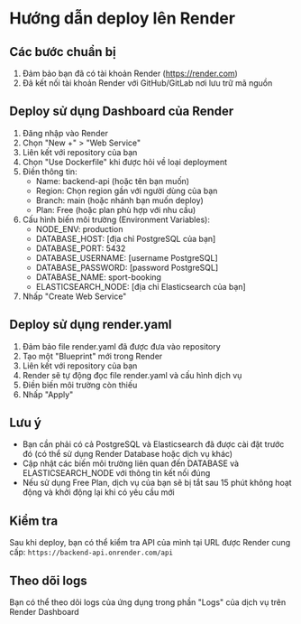 # Hướng dẫn deploy lên Render

## Các bước chuẩn bị

1. Đảm bảo bạn đã có tài khoản Render (https://render.com)
2. Đã kết nối tài khoản Render với GitHub/GitLab nơi lưu trữ mã nguồn

## Deploy sử dụng Dashboard của Render

1. Đăng nhập vào Render
2. Chọn "New +" > "Web Service"
3. Liên kết với repository của bạn
4. Chọn "Use Dockerfile" khi được hỏi về loại deployment
5. Điền thông tin:
   - Name: backend-api (hoặc tên bạn muốn)
   - Region: Chọn region gần với người dùng của bạn
   - Branch: main (hoặc nhánh bạn muốn deploy)
   - Plan: Free (hoặc plan phù hợp với nhu cầu)
6. Cấu hình biến môi trường (Environment Variables):
   - NODE_ENV: production
   - DATABASE_HOST: [địa chỉ PostgreSQL của bạn]
   - DATABASE_PORT: 5432
   - DATABASE_USERNAME: [username PostgreSQL]
   - DATABASE_PASSWORD: [password PostgreSQL]
   - DATABASE_NAME: sport-booking
   - ELASTICSEARCH_NODE: [địa chỉ Elasticsearch của bạn]
7. Nhấp "Create Web Service"

## Deploy sử dụng render.yaml

1. Đảm bảo file render.yaml đã được đưa vào repository
2. Tạo một "Blueprint" mới trong Render
3. Liên kết với repository của bạn
4. Render sẽ tự động đọc file render.yaml và cấu hình dịch vụ
5. Điền biến môi trường còn thiếu
6. Nhấp "Apply"

## Lưu ý

- Bạn cần phải có cả PostgreSQL và Elasticsearch đã được cài đặt trước đó (có thể sử dụng Render Database hoặc dịch vụ khác)
- Cập nhật các biến môi trường liên quan đến DATABASE và ELASTICSEARCH_NODE với thông tin kết nối đúng
- Nếu sử dụng Free Plan, dịch vụ của bạn sẽ bị tắt sau 15 phút không hoạt động và khởi động lại khi có yêu cầu mới

## Kiểm tra

Sau khi deploy, bạn có thể kiểm tra API của mình tại URL được Render cung cấp: `https://backend-api.onrender.com/api`

## Theo dõi logs

Bạn có thể theo dõi logs của ứng dụng trong phần "Logs" của dịch vụ trên Render Dashboard 